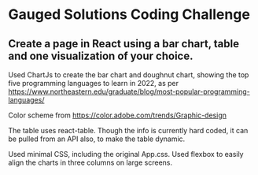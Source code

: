 # Gauged Solutions Coding Challenge

## Create a page in React using a bar chart, table and one visualization of your choice.

Used ChartJs to create the bar chart and doughnut chart, showing the top five programming languages to learn in 2022, as per https://www.northeastern.edu/graduate/blog/most-popular-programming-languages/

Color scheme from https://color.adobe.com/trends/Graphic-design

The table uses react-table. Though the info is currently hard coded, it can be pulled from an API also, to make the table dynamic. 

Used minimal CSS, including the original App.css. Used flexbox to easily align the charts in three columns on large screens.